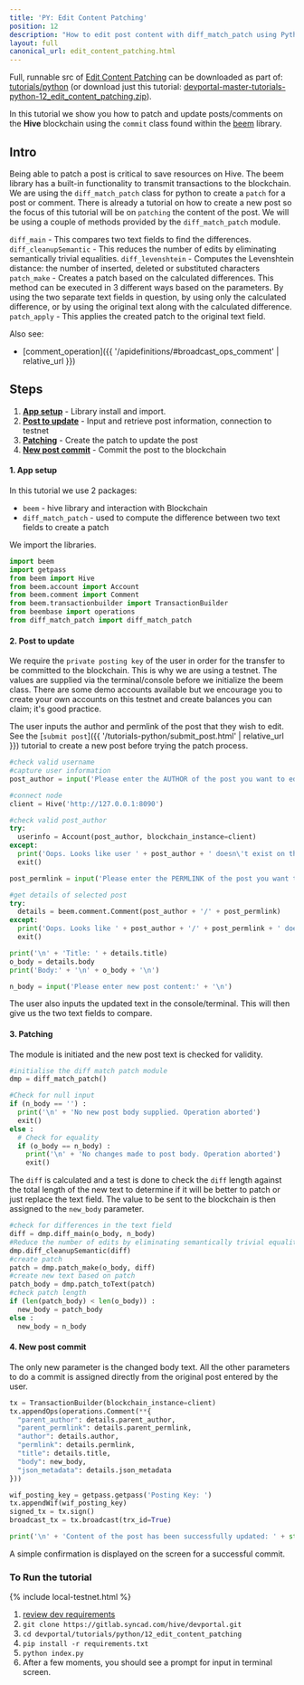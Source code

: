 ```yaml
---
title: 'PY: Edit Content Patching'
position: 12
description: "How to edit post content with diff_match_patch using Python."
layout: full
canonical_url: edit_content_patching.html
---
```

Full, runnable src of [Edit Content Patching](https://gitlab.syncad.com/hive/devportal/-/tree/master/tutorials/python/12_edit_content_patching) can be downloaded as part of: [tutorials/python](https://gitlab.syncad.com/hive/devportal/-/tree/master/tutorials/python) (or download just this tutorial: [devportal-master-tutorials-python-12_edit_content_patching.zip](https://gitlab.syncad.com/hive/devportal/-/archive/master/devportal-master.zip?path=tutorials/python/12_edit_content_patching)).

In this tutorial we show you how to patch and update posts/comments on the **Hive** blockchain using the `commit` class found within the [beem](https://github.com/holgern/beem) library.

## Intro

Being able to patch a post is critical to save resources on Hive.  The beem library has a built-in functionality to transmit transactions to the blockchain. We are using the `diff_match_patch` class for python to create a `patch` for a post or comment.  There is already a tutorial on how to create a new post so the focus of this tutorial will be on `patching` the content of the post.  We will be using a couple of methods provided by the `diff_match_patch` module.

`diff_main` - This compares two text fields to find the differences.
`diff_cleanupSemantic` - This reduces the number of edits by eliminating semantically trivial equalities.
`diff_levenshtein` - Computes the Levenshtein distance: the number of inserted, deleted or substituted characters
`patch_make` - Creates a patch based on the calculated differences. This method can be executed in 3 different ways based on the parameters. By using the two separate text fields in question, by using only the calculated difference, or by using the original text along with the calculated difference.
`patch_apply` - This applies the created patch to the original text field.

Also see:
* [comment_operation]({{ '/apidefinitions/#broadcast_ops_comment' | relative_url }})

## Steps

1. [**App setup**](#setup) - Library install and import.
1. [**Post to update**](#post) - Input and retrieve post information, connection to testnet
1. [**Patching**](#patch) - Create the patch to update the post
1. [**New post commit**](#commit) - Commit the post to the blockchain

#### 1. App setup <a name="setup"></a>

In this tutorial we use 2 packages:

- `beem` - hive library and interaction with Blockchain
- `diff_match_patch` - used to compute the difference between two text fields to create a patch

We import the libraries.

```python
import beem
import getpass
from beem import Hive
from beem.account import Account
from beem.comment import Comment
from beem.transactionbuilder import TransactionBuilder
from beembase import operations
from diff_match_patch import diff_match_patch
```

#### 2. Post to update <a name="post"></a>

We require the `private posting key` of the user in order for the transfer to be committed to the blockchain. This is why we are using a testnet. The values are supplied via the terminal/console before we initialize the beem class. There are some demo accounts available but we encourage you to create your own accounts on this testnet and create balances you can claim; it's good practice.

The user inputs the author and permlink of the post that they wish to edit.  See the [`submit post`]({{ '/tutorials-python/submit_post.html' | relative_url }}) tutorial to create a new post before trying the patch process.

```python
#check valid username
#capture user information
post_author = input('Please enter the AUTHOR of the post you want to edit: ')

#connect node
client = Hive('http://127.0.0.1:8090')

#check valid post_author
try:
  userinfo = Account(post_author, blockchain_instance=client)
except:
  print('Oops. Looks like user ' + post_author + ' doesn\'t exist on this chain!')
  exit()

post_permlink = input('Please enter the PERMLINK of the post you want to edit: ')

#get details of selected post
try:
  details = beem.comment.Comment(post_author + '/' + post_permlink)
except:
  print('Oops. Looks like ' + post_author + '/' + post_permlink + ' doesn\'t exist on this chain!')
  exit()

print('\n' + 'Title: ' + details.title)
o_body = details.body
print('Body:' + '\n' + o_body + '\n')

n_body = input('Please enter new post content:' + '\n')
```

The user also inputs the updated text in the console/terminal.  This will then give us the two text fields to compare.

#### 3. Patching <a name="patch"></a>

The module is initiated and the new post text is checked for validity.

```python
#initialise the diff match patch module
dmp = diff_match_patch()

#Check for null input
if (n_body == '') :
  print('\n' + 'No new post body supplied. Operation aborted')
  exit()
else :
  # Check for equality
  if (o_body == n_body) :
    print('\n' + 'No changes made to post body. Operation aborted')
    exit()
```

The `diff` is calculated and a test is done to check the `diff` length against the total length of the new text to determine if it will be better to patch or just replace the text field.  The value to be sent to the blockchain is then assigned to the `new_body` parameter.

```python
#check for differences in the text field
diff = dmp.diff_main(o_body, n_body)
#Reduce the number of edits by eliminating semantically trivial equalities.
dmp.diff_cleanupSemantic(diff)
#create patch
patch = dmp.patch_make(o_body, diff)
#create new text based on patch
patch_body = dmp.patch_toText(patch)
#check patch length
if (len(patch_body) < len(o_body)) :
  new_body = patch_body
else :
  new_body = n_body
```

#### 4. New post commit <a name="commit"></a>

The only new parameter is the changed body text. All the other parameters to do a commit is assigned directly from the original post entered by the user.

```python
tx = TransactionBuilder(blockchain_instance=client)
tx.appendOps(operations.Comment(**{
  "parent_author": details.parent_author,
  "parent_permlink": details.parent_permlink,
  "author": details.author,
  "permlink": details.permlink,
  "title": details.title,
  "body": new_body,
  "json_metadata": details.json_metadata
}))

wif_posting_key = getpass.getpass('Posting Key: ')
tx.appendWif(wif_posting_key)
signed_tx = tx.sign()
broadcast_tx = tx.broadcast(trx_id=True)

print('\n' + 'Content of the post has been successfully updated: ' + str(broadcast_tx))
```

A simple confirmation is displayed on the screen for a successful commit.

### To Run the tutorial

{% include local-testnet.html %}

1. [review dev requirements](getting_started.html)
1. `git clone https://gitlab.syncad.com/hive/devportal.git`
1. `cd devportal/tutorials/python/12_edit_content_patching`
1. `pip install -r requirements.txt`
1. `python index.py`
1. After a few moments, you should see a prompt for input in terminal screen.

